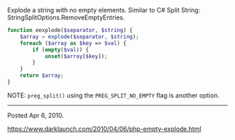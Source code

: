 Explode a string with no empty elements. Similar to C# Split String: StringSplitOptions.RemoveEmptyEntries.

```php
function eexplode($separator, $string) {
	$array = explode($separator, $string);
	foreach ($array as $key => $val) {
		if (empty($val)) {
			unset($array[$key]);
		}
	}
	return $array;
}
```

NOTE: `preg_split()` using the `PREG_SPLIT_NO_EMPTY` flag is another option.

---

Posted Apr 6, 2010.

https://www.darklaunch.com/2010/04/06/php-empty-explode.html